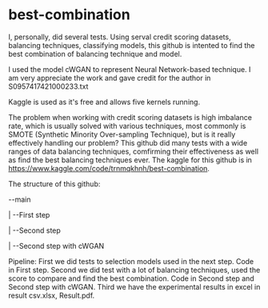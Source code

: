 # best-combination
I, personally, did several tests. Using serval credit scoring datasets, balancing techniques, classifying models, this github is intented to find the best combination of balancing technique and model.

I used the model cWGAN to represent Neural Network-based technique. I am very appreciate the work and gave credit for the author in S0957417421000233.txt

Kaggle is used as it's free and allows five kernels running. 

The problem when working with credit scoring datasets is high imbalance rate, which is usually solved with various techniques, most commonly is SMOTE (Synthetic Minority Over-sampling Technique), but is it really effectively handling our problem? This github did many tests with a wide ranges of data balancing techniques, comfirming their effectiveness as well as find the best balancing techniques ever. The kaggle for this github is in https://www.kaggle.com/code/trnmqkhnh/best-combination.

The structure of this github:

--main

 | --First step
 
 | --Second step
 
 | --Second step with cWGAN

Pipeline:
First we did tests to selection models used in the next step. Code in First step.
Second we did test with a lot of balancing techniques, used the score to compare and find the best combination. Code in Second step and Second step with cWGAN.
Third we have the experimental results in excel in result csv.xlsx, Result.pdf.
